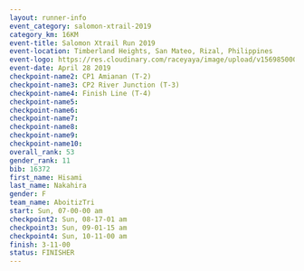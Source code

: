 ```yaml
---
layout: runner-info 
event_category: salomon-xtrail-2019 
category_km: 16KM 
event-title: Salomon Xtrail Run 2019 
event-location: Timberland Heights, San Mateo, Rizal, Philippines 
event-logo: https://res.cloudinary.com/raceyaya/image/upload/v1569850006/logo/salomon-trail_zzli3u.jpg 
event-date: April 28 2019 
checkpoint-name2: CP1 Amianan (T-2) 
checkpoint-name3: CP2 River Junction (T-3) 
checkpoint-name4: Finish Line (T-4) 
checkpoint-name5: 
checkpoint-name6: 
checkpoint-name7: 
checkpoint-name8: 
checkpoint-name9: 
checkpoint-name10: 
overall_rank: 53
gender_rank: 11
bib: 16372
first_name: Hisami
last_name: Nakahira
gender: F
team_name: AboitizTri
start: Sun, 07-00-00 am
checkpoint2: Sun, 08-17-01 am
checkpoint3: Sun, 09-01-15 am
checkpoint4: Sun, 10-11-00 am
finish: 3-11-00
status: FINISHER
---
```

